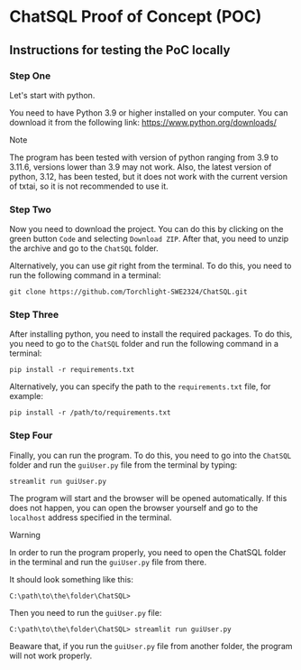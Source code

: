 # ChatSQL Proof of Concept (POC)

## Instructions for testing the PoC locally

### Step One

Let's start with python.

You need to have Python 3.9 or higher installed on your computer. You can download it from the following link: <https://www.python.org/downloads/>

> [!NOTE]
> The program has been tested with version of python ranging from 3.9 to 3.11.6, versions lower than 3.9 may not work.
Also, the latest version of python, 3.12, has been tested, but it does not work with the current version of txtai, so it is not recommended to use it.

### Step Two

Now you need to download the project. You can do this by clicking on the green button ```Code``` and selecting ```Download ZIP```. After that, you need to unzip the archive and go to the ```ChatSQL``` folder.

Alternatively, you can use *git* right from the terminal. To do this, you need to run the following command in a terminal:

```shell
git clone https://github.com/Torchlight-SWE2324/ChatSQL.git
```

### Step Three

After installing python, you need to install the required packages. To do this, you need to go to the ```ChatSQL``` folder and run the following command in a terminal:

```shell
pip install -r requirements.txt
```

Alternatively, you can specify the path to the ```requirements.txt``` file, for example:

```shell
pip install -r /path/to/requirements.txt
```

### Step Four

Finally, you can run the program. To do this, you need to go into the ```ChatSQL``` folder and run the ```guiUser.py``` file from the terminal by typing:

```shell
streamlit run guiUser.py
```

The program will start and the browser will be opened automatically. If this does not happen, you can open the browser yourself and go to the ```localhost``` address specified in the terminal.

> [!WARNING]
> In order to run the program properly, you need to open the ChatSQL folder in the terminal and run the ```guiUser.py``` file from there.
>
> It should look something like this:
>
> ```shell
> C:\path\to\the\folder\ChatSQL>
> ```
>
> Then you need to run the ```guiUser.py``` file:
>
> ```shell
> C:\path\to\the\folder\ChatSQL> streamlit run guiUser.py
> ```
>
> Beaware that, if you run the ```guiUser.py``` file from another folder, the program will not work properly.
